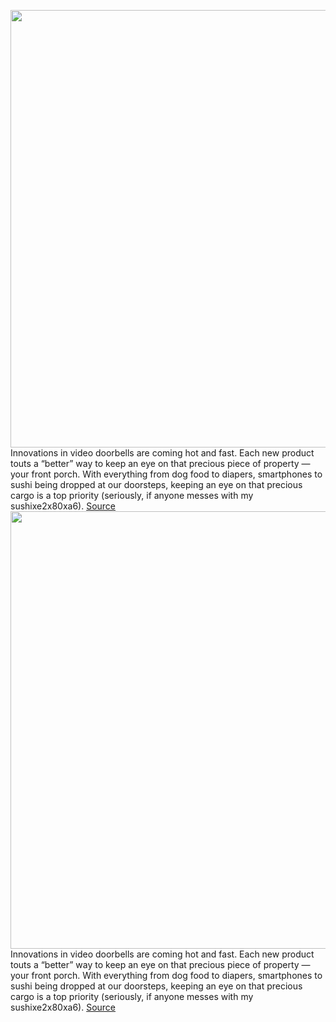 <img src='https://cdn.vox-cdn.com/thumbor/SWiQJTAZAyHcB21B3Z_Llyj59zk=/0x0:2040x1360/1200x675/filters:focal(772x650:1098x976)/cdn.vox-cdn.com/uploads/chorus_image/image/70524951/jtuohy_220209_5016_0011.0.jpg' width='700px' /><br/>
Innovations in video doorbells are coming hot and fast. Each new product touts a “better” way to keep an eye on that precious piece of property — your front porch. With everything from dog food to diapers, smartphones to sushi being dropped at our doorsteps, keeping an eye on that precious cargo is a top priority (seriously, if anyone messes with my sushixe2x80xa6).
<a href='https://www.theverge.com/22939350/eufy-dual-video-doorbell-review-price-release-date'> Source <a/><img src='https://cdn.vox-cdn.com/thumbor/SWiQJTAZAyHcB21B3Z_Llyj59zk=/0x0:2040x1360/1200x675/filters:focal(772x650:1098x976)/cdn.vox-cdn.com/uploads/chorus_image/image/70524951/jtuohy_220209_5016_0011.0.jpg' width='700px' /><br/>
Innovations in video doorbells are coming hot and fast. Each new product touts a “better” way to keep an eye on that precious piece of property — your front porch. With everything from dog food to diapers, smartphones to sushi being dropped at our doorsteps, keeping an eye on that precious cargo is a top priority (seriously, if anyone messes with my sushixe2x80xa6).
<a href='https://www.theverge.com/22939350/eufy-dual-video-doorbell-review-price-release-date'> Source <a/>